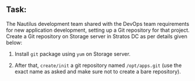 ## Task:

The Nautilus development team shared with the DevOps team requirements for new application development, setting up a Git repository for that project. Create a Git repository on Storage server in Stratos DC as per details given below:

1. Install `git` package using `yum` on Storage server.

2. After that, `create/init` a git repository named `/opt/apps.git` (use the exact name as asked and make sure not to create a bare repository).
